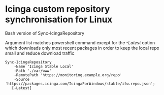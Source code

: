 # Icinga custom repository synchronisation for Linux
Bash version of Sync-IcingaRepository

Argument list matches powershell command except for the *-Latest* option which downloads only
most recent packages in order to keep the local repo small and reduce download traffic

```
Sync-IcingaRepository
    -Name 'Icinga Stable Local'
    -Path './var/www'
    -RemotePath 'https://monitoring.example.org/repo'
    -Source 'https://packages.icinga.com/IcingaForWindows/stable/ifw.repo.json';
   [-Latest]
```
